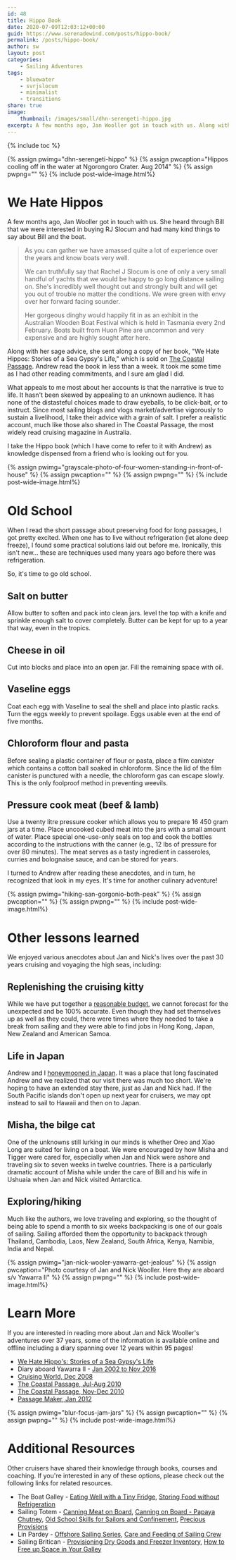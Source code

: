 ```yaml
---
id: 48
title: Hippo Book
date: 2020-07-09T12:03:12+00:00
guid: https://www.serenadewind.com/posts/hippo-book/
permalink: /posts/hippo-book/
author: sw
layout: post
categories:
    - Sailing Adventures
tags:
    - bluewater
    - svrjslocum
    - minimalist
    - transitions
share: true
image:
    thumbnail: /images/small/dhn-serengeti-hippo.jpg 
excerpt: A few months ago, Jan Wooller got in touch with us. Along with her sage advice, she sent along a copy of her book, "We Hate Hippos - Stories of a Sea Gypsy's Life." I take the Hippo book (which I have come to refer to it with Andrew) as knowledge dispensed from a friend who is looking out for you.  
---
```

{% include toc %}

{% assign pwimg="dhn-serengeti-hippo" %}
{% assign pwcaption="Hippos cooling off in the water at Ngorongoro Crater. Aug 2014" %}
{% assign pwpng="" %}
{% include post-wide-image.html%}

# We Hate Hippos

A few months ago, Jan Wooller got in touch with us. She heard through Bill that we were interested in buying RJ Slocum and had many kind things to say about Bill and the boat.

>As you can gather we have amassed quite a lot of experience over the years and know boats very well.
> 
> We can truthfully say that Rachel J Slocum is one of only a very small handful of yachts that we would be happy to go long distance sailing on. She's incredibly well thought out and strongly built and will get you out of trouble no matter the conditions. We were green with envy over her forward facing sounder.
> 
> Her gorgeous dinghy would happily fit in as an exhibit in the Australian Wooden Boat Festival which is held in Tasmania every 2nd February. Boats built from Huon Pine are uncommon and very expensive and are highly sought after here.
>

Along with her sage advice, she sent along a copy of her book, "We Hate Hippos: Stories of a Sea Gypsy's Life," which is sold on [The Coastal Passage](https://www.thecoastalpassage.com/). Andrew read the book in less than a week. It took me some time as I had other reading commitments, and I sure am glad I did.

What appeals to me most about her accounts is that the narrative is true to life. It hasn't been skewed by appealing to an unknown audience. It has none of the distasteful choices made to draw eyeballs, to be click-bait, or to instruct. Since most sailing blogs and vlogs market/advertise vigorously to sustain a livelihood, I take their advice with a grain of salt. I prefer a realistic account, much like those also shared in The Coastal Passage, the most widely read cruising magazine in Australia.

I take the Hippo book (which I have come to refer to it with Andrew) as knowledge dispensed from a friend who is looking out for you.

{% assign pwimg="grayscale-photo-of-four-women-standing-in-front-of-house" %}
{% assign pwcaption="" %}
{% assign pwpng="" %}
{% include post-wide-image.html%}

# Old School

When I read the short passage about preserving food for long passages, I got pretty excited. When one has to live without refrigeration (let alone deep freeze), I found some practical solutions laid out before me. Ironically, this isn't new... these are techniques used many years ago before there was refrigeration.

So, it's time to go old school.

## Salt on butter

Allow butter to soften and pack into clean jars. level the top with a knife and sprinkle enough salt to cover completely. Butter can be kept for up to a year that way, even in the tropics.

## Cheese in oil

Cut into blocks and place into an open jar. Fill the remaining space with oil.

## Vaseline eggs

Coat each egg with Vaseline to seal the shell and place into plastic racks. Turn the eggs weekly to prevent spoilage. Eggs usable even at the end of five months.

## Chloroform flour and pasta

Before sealing a plastic container of flour or pasta, place a film canister which contains a cotton ball soaked in chloroform. Since the lid of the film canister is punctured with a needle, the chloroform gas can escape slowly. This is the only foolproof method in preventing weevils.

## Pressure cook meat (beef & lamb)

Use a twenty litre pressure cooker which allows you to prepare 16 450 gram jars at a time. Place uncooked cubed meat into the jars with a small amount of water. Place special one-use-only seals on top and cook the bottles according to the instructions with the canner (e.g., 12 lbs of pressure for over 80 minutes). The meat serves as a tasty ingredient in casseroles, curries and bolognaise sauce, and can be stored for years.

I turned to Andrew after reading these anecdotes, and in turn, he recognized that look in my eyes. It's time for another culinary adventure!

{% assign pwimg="hiking-san-gorgonio-both-peak" %}
{% assign pwcaption="" %}
{% assign pwpng="" %}
{% include post-wide-image.html%}

# Other lessons learned

We enjoyed various anecdotes about Jan and Nick's lives over the past 30 years cruising and voyaging the high seas, including:

## Replenishing the cruising kitty

While we have put together a [reasonable budget](/posts/boat-purchase/), we cannot forecast for the unexpected and be 100% accurate. Even though they had set themselves up as well as they could, there were times where they needed to take a break from sailing and they were able to find jobs in Hong Kong, Japan, New Zealand and American Samoa.

## Life in Japan

Andrew and I [honeymooned in Japan](/posts/packing-light/). It was a place that long fascinated Andrew and we realized that our visit there was much too short. We're hoping to have an extended stay there, just as Jan and Nick had. If the South Pacific islands don't open up next year for cruisers, we may opt instead to sail to Hawaii and then on to Japan.

## Misha, the bilge cat

One of the unknowns still lurking in our minds is whether Oreo and Xiao Long are suited for living on a boat. We were encouraged by how Misha and Tigger were cared for, especially when Jan and Nick were ashore and traveling six to seven weeks in twelve countries. There is a particularly dramatic account of Misha while under the care of Bill and his wife in Ushuaia when Jan and Nick visited Antarctica.

## Exploring/hiking

Much like the authors, we love traveling and exploring, so the thought of being able to spend a month to six weeks backpacking is one of our goals of sailing. Sailing afforded them the opportunity to backpack through Thailand, Cambodia, Laos, New Zealand, South Africa, Kenya, Namibia, India and Nepal.

{% assign pwimg="jan-nick-wooler-yawarra-get-jealous" %}
{% assign pwcaption="Photo courtesy of Jan and Nick Wooller. Here they are aboard s/v Yawarra II" %}
{% assign pwpng="" %}
{% include post-wide-image.html%}

# Learn More

If you are interested in reading more about Jan and Nick Wooller's adventures over 37 years, some of the information is available online and offline including a diary spanning over 12 years within 95 pages!

-   [We Hate Hippo's: Stories of a Sea Gypsy's Life](https://www.lulu.com/shop/janice-wooller/we-hate-hippos-stories-from-a-sea-gypsys-life/ebook/product-20491345.html)
-   Diary aboard Yawarra II - [Jan 2002 to Nov 2016](https://my.getjealous.com/yawarra)
-   [Cruising World, Dec 2008](https://books.google.com/books?id=-CQ9tksgcFwC&lpg=PA67&ots=sB7V_-i6jN&dq=jan%20and%20nick%20wooller%20yawarra%20ii&pg=PA67#v=onepage&q=jan%20and%20nick%20wooller%20yawarra%20ii&f=false)
-   [The Coastal Passage, Jul-Aug 2010](https://www.thecoastalpassage.com/papers/tcp43.pdf)
-   [The Coastal Passage, Nov-Dec 2010](https://www.yumpu.com/en/document/view/30947479/tcp-a-45-pg-1-the-coastal-passage-home-page)
-   [Passage Maker, Jan 2012](https://www.passagemaker.com/channels/crocs-and-rocks-in-the-kimberley)

{% assign pwimg="blur-focus-jam-jars" %}
{% assign pwcaption="" %}
{% assign pwpng="" %}
{% include post-wide-image.html%}

# Additional Resources

Other cruisers have shared their knowledge through books, courses and coaching. If you're interested in any of these options, please check out the following links for related resources.

-   The Boat Galley - [Eating Well with a Tiny Fridge](https://resources.theboatgalley.com/products/courses/view/39), [Storing Food without Refrigeration](https://resources.theboatgalley.com/products/courses/view/5)
-   Sailing Totem - [Canning Meat on Board](https://www.sailingtotem.com/2016/01/canning-meat-on-board.html), [Canning on Board - Papaya Chutney](https://www.sailingtotem.com/2012/07/canning-on-board-papaya-chutney.html), [Old School Skills for Sailors and Confinement](https://www.sailingtotem.com/2020/04/old-school-skills-for-sailors-and-confinement.html), [Precious Provisions](https://www.sailingtotem.com/2017/04/precious-provisions-planning-for-scarcity-and-economy.html)
-   Lin Pardey - [Offshore Sailing Series](https://vimeo.com/ondemand/pardeyoffshoresailing), [Care and Feeding of Sailing Crew](https://www.amazon.com/Care-Feeding-Sailing-Crew-4th/dp/1929214340/ref=as_li_ss_tl?tag=tbgpodcast-20&ie=UTF8&qid=1534094939&sr=8-1&keywords=care+and+feeding+of+the+sailing+crew&linkId=cb93a0df7041424ce6655f7d25d9ae8d)
-   Sailing Britican - [Provisioning Dry Goods and Freezer Inventory](https://sailingbritican.com/provisioning-dry-goods-freezer-inventory/), [How to Free up Space in Your Galley](https://sailingbritican.com/free-up-space-galley/)
